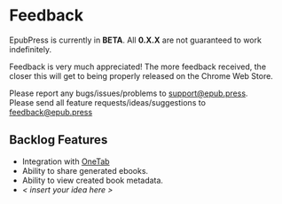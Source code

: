 # Feedback
EpubPress is currently in **BETA**. All **0.X.X** are not guaranteed to work indefinitely.

Feedback is very much appreciated! The more feedback received, the closer this will get to being properly released on the Chrome Web Store.

Please report any bugs/issues/problems to [support@epub.press](mailto:support@epub.press).  
Please send all feature requests/ideas/suggestions to [feedback@epub.press](mailto:feedback@epub.press)

## Backlog Features
- Integration with [OneTab](https://chrome.google.com/webstore/detail/onetab/chphlpgkkbolifaimnlloiipkdnihall?hl=en)
- Ability to share generated ebooks.
- Ability to view created book metadata.
- *< insert your idea here >*
